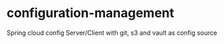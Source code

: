 # configuration-management
Spring cloud config Server/Client with git, s3 and vault as config source 
